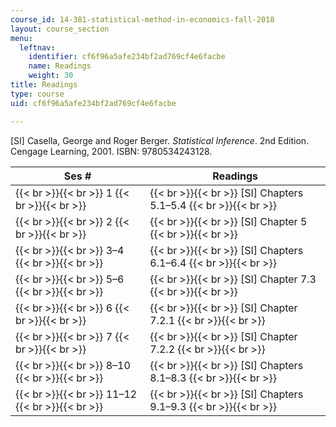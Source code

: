 ```yaml
---
course_id: 14-381-statistical-method-in-economics-fall-2018
layout: course_section
menu:
  leftnav:
    identifier: cf6f96a5afe234bf2ad769cf4e6facbe
    name: Readings
    weight: 30
title: Readings
type: course
uid: cf6f96a5afe234bf2ad769cf4e6facbe

---
```


\[SI\] Casella, George and Roger Berger. _Statistical Inference_. 2nd Edition. Cengage Learning, 2001. ISBN: 9780534243128.

| Ses # | Readings |
| --- | --- |
|  {{< br >}}{{< br >}} 1 {{< br >}}{{< br >}}  |  {{< br >}}{{< br >}} \[SI\] Chapters 5.1–5.4 {{< br >}}{{< br >}}  |
|  {{< br >}}{{< br >}} 2 {{< br >}}{{< br >}}  |  {{< br >}}{{< br >}} \[SI\] Chapter 5 {{< br >}}{{< br >}}  |
|  {{< br >}}{{< br >}} 3–4 {{< br >}}{{< br >}}  |  {{< br >}}{{< br >}} \[SI\] Chapters 6.1–6.4 {{< br >}}{{< br >}}  |
|  {{< br >}}{{< br >}} 5–6 {{< br >}}{{< br >}}  |  {{< br >}}{{< br >}} \[SI\] Chapter 7.3 {{< br >}}{{< br >}}  |
|  {{< br >}}{{< br >}} 6 {{< br >}}{{< br >}}  |  {{< br >}}{{< br >}} \[SI\] Chapter 7.2.1 {{< br >}}{{< br >}}  |
|  {{< br >}}{{< br >}} 7 {{< br >}}{{< br >}}  |  {{< br >}}{{< br >}} \[SI\] Chapter 7.2.2 {{< br >}}{{< br >}}  |
|  {{< br >}}{{< br >}} 8–10 {{< br >}}{{< br >}}  |  {{< br >}}{{< br >}} \[SI\] Chapters 8.1–8.3 {{< br >}}{{< br >}}  |
|  {{< br >}}{{< br >}} 11–12 {{< br >}}{{< br >}}  |  {{< br >}}{{< br >}} \[SI\] Chapters 9.1–9.3 {{< br >}}{{< br >}}